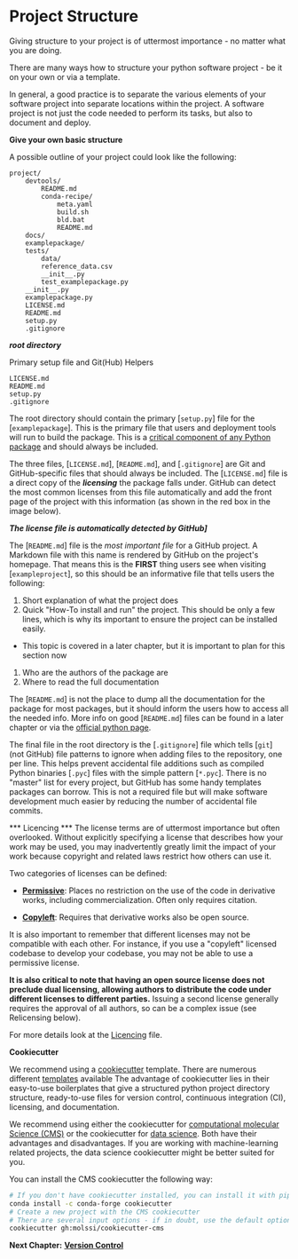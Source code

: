 # Project Structure


Giving structure to your project is of uttermost importance - no matter what you are doing.

There are many ways how to structure your python software project - be it on your own or via a template.

In general, a good practice is to separate the various elements of your software project into separate locations within the project. 
A software project is not just the code needed to perform its tasks, but also to document and deploy.

**Give your own basic structure**

A possible outline of your project could look like the following:
```
project/
    devtools/
        README.md
        conda-recipe/
            meta.yaml
            build.sh
            bld.bat
            README.md
    docs/
    examplepackage/
    tests/
        data/
        reference_data.csv
        __init__.py
        test_examplepackage.py
    __init__.py
    examplepackage.py
    LICENSE.md
    README.md
    setup.py
    .gitignore
```

***root directory***

Primary setup file and Git(Hub) Helpers 

```
LICENSE.md
README.md
setup.py
.gitignore
```

The root directory should contain the primary [`setup.py`] file for the [`examplepackage`]. This is the primary file that
users and deployment tools will run to build the package. This is a
[critical component of any Python package](https://docs.python.org/3/distutils/setupscript.html) and should always be included.

The three files, [`LICENSE.md`], [`README.md`], and [`.gitignore`] are Git and GitHub-specific files that should always be included. The [`LICENSE.md`] file is a direct copy of the ***licensing*** the package falls under. GitHub can detect the most common licenses from this file automatically and add the front page of the
project with this information (as shown in the red box in the image below).

***The license file is automatically detected by GitHub]***

The [`README.md`] file is the *most important file* for a GitHub project. A Markdown file with this name is rendered
by GitHub on the project's homepage. That means this is the **FIRST** thing users see when visiting [`exampleproject`],
so this should be an informative file that tells users the following:
1. Short explanation of what the project does
1. Quick "How-To install and run" the project. This should be only a few lines, which is why its important to
ensure the project can be installed easily.
* This topic is covered in a later chapter, but it is important to plan for this section now
1. Who are the authors of the package are
1. Where to read the full documentation

The [`README.md`] is not the place to dump all the documentation for the package for most packages, but it should
inform the users how to access all the needed info. More info on good [`README.md`] files can be found in a later chapter or via the [official python page](https://packaging.python.org/en/latest/guides/making-a-pypi-friendly-readme/).

The final file in the root directory is the [`.gitignore`] file which tells [`git`] (not GitHub) file patterns to ignore
when adding files to the repository, one per line. This helps prevent accidental file additions such as
compiled Python binaries [`.pyc`] files with the simple pattern [`*.pyc`]. There is no "master" list for every project,
but GitHub has some handy templates packages can borrow. This is not a required file but will
make software development much easier by reducing the number of accidental file commits.

*** Licencing ***
The license terms are of uttermost importance but often overlooked.
Without explicitly specifying a license that describes how your work may be used, you may inadvertently greatly limit the impact of your work because copyright and related laws restrict how others can use it.

Two categories of licenses can be defined:

* [__Permissive__](https://en.wikipedia.org/wiki/Permissive_software_licence): Places no restriction on the use of the code in derivative works, including commercialization. Often only requires citation.

* [__Copyleft__](https://en.wikipedia.org/wiki/Copyleft): Requires that derivative works also be open source.

It is also important to remember that different licenses may not be compatible with each other. For instance, if you use a "copyleft" licensed codebase to develop your codebase, you may not be able to use a permissive license.

**It is also critical to note that having an open source license does not preclude dual licensing, allowing authors to distribute the code under different licenses to different parties.**
Issuing a second license generally requires the approval of all authors, so can be a complex issue (see Relicensing below).

For more details look at the [Licencing](/LICENCING.md) file.

**Cookiecutter**

We recommend using a [cookiecutter](https://github.com/cookiecutter/cookiecutter) template. There are numerous different [templates](https://github.com/search?q=cookiecutter&type=Repositories) available
The advantage of cookiecutter lies in their easy-to-use boilerplates that give a structured python project directory structure, ready-to-use files for version control, continuous integration (CI), licensing, and documentation.

We recommend using either the cookiecutter for [computational molecular Science (CMS)](https://github.com/MolSSI/cookiecutter-cms) or the cookiecutter for [data science](https://drivendata.github.io/cookiecutter-data-science/#cookiecutter-data-science).
Both have their advantages and disadvantages. If you are working with machine-learning related projects, the data science cookiecutter might be better suited for you.

You can install the CMS cookiecutter the following way:
```bash
# If you don't have cookiecutter installed, you can install it with pip or conda
conda install -c conda-forge cookiecutter
# Create a new project with the CMS cookiecutter
# There are several input options - if in doubt, use the default options
cookiecutter gh:molssi/cookiecutter-cms
```

__Next Chapter:__ [__Version Control__](/VERSION_CONTROL.md)